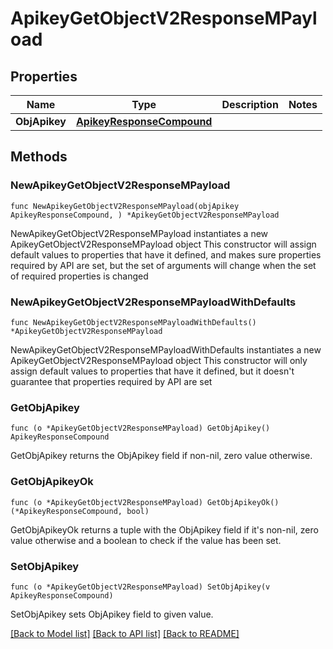 # ApikeyGetObjectV2ResponseMPayload

## Properties

Name | Type | Description | Notes
------------ | ------------- | ------------- | -------------
**ObjApikey** | [**ApikeyResponseCompound**](ApikeyResponseCompound.md) |  | 

## Methods

### NewApikeyGetObjectV2ResponseMPayload

`func NewApikeyGetObjectV2ResponseMPayload(objApikey ApikeyResponseCompound, ) *ApikeyGetObjectV2ResponseMPayload`

NewApikeyGetObjectV2ResponseMPayload instantiates a new ApikeyGetObjectV2ResponseMPayload object
This constructor will assign default values to properties that have it defined,
and makes sure properties required by API are set, but the set of arguments
will change when the set of required properties is changed

### NewApikeyGetObjectV2ResponseMPayloadWithDefaults

`func NewApikeyGetObjectV2ResponseMPayloadWithDefaults() *ApikeyGetObjectV2ResponseMPayload`

NewApikeyGetObjectV2ResponseMPayloadWithDefaults instantiates a new ApikeyGetObjectV2ResponseMPayload object
This constructor will only assign default values to properties that have it defined,
but it doesn't guarantee that properties required by API are set

### GetObjApikey

`func (o *ApikeyGetObjectV2ResponseMPayload) GetObjApikey() ApikeyResponseCompound`

GetObjApikey returns the ObjApikey field if non-nil, zero value otherwise.

### GetObjApikeyOk

`func (o *ApikeyGetObjectV2ResponseMPayload) GetObjApikeyOk() (*ApikeyResponseCompound, bool)`

GetObjApikeyOk returns a tuple with the ObjApikey field if it's non-nil, zero value otherwise
and a boolean to check if the value has been set.

### SetObjApikey

`func (o *ApikeyGetObjectV2ResponseMPayload) SetObjApikey(v ApikeyResponseCompound)`

SetObjApikey sets ObjApikey field to given value.



[[Back to Model list]](../README.md#documentation-for-models) [[Back to API list]](../README.md#documentation-for-api-endpoints) [[Back to README]](../README.md)


